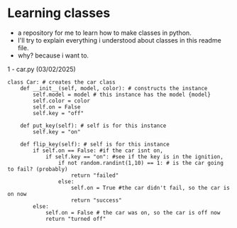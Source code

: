 # Learning classes
* a repository for me to learn how to make classes in python.
* I'll try to explain everything i understood about classes in this readme file.
* why? because i want to.

1 - car.py (03/02/2025)
```
class Car: # creates the car class
    def __init__(self, model, color): # constructs the instance
        self.model = model # this instance has the model {model}
        self.color = color
        self.on = False
        self.key = "off"
        
    def put_key(self): # self is for this instance
        self.key = "on"
    
    def flip_key(self): # self is for this instance
        if self.on == False: #if the car isnt on, 
            if self.key == "on": #see if the key is in the ignition,
                if not random.randint(1,10) == 1: # is the car going to fail? (probably)
                    return "failed"
                else:
                    self.on = True #the car didn't fail, so the car is on now
                    return "success"
        else:
            self.on = False # the car was on, so the car is off now
            return "turned off"
```
